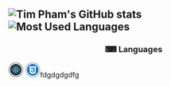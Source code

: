 ![Tim Pham's GitHub stats](https://github-readme-stats.vercel.app/api?username=timphamvn33&show_icons=true&theme=algolia)
![Most Used Languages](https://github-readme-stats.vercel.app/api/top-langs?username=timphamvn33&layout=compact)
---
<h3 align="center">⌨ Languages</h3>
<div>
  <img width="30px" src="https://github.com/Pedro-Murilo/icons-for-readme/blob/main/.github/react-icon.svg" alt="ReactJS Icon" />
  <img width="30px" src="https://github.com/Pedro-Murilo/icons-for-readme/blob/main/.github/css-icon.svg" alt="CSS Icon" />fdgdgdgdfg
</div>

<!-- <img width="30px" src="https://github.com/Pedro-Murilo/icons-for-readme/blob/main/.github/vscode-icon.svg" alt="VSCode Icon" />
<img width="30px" src="https://raw.githubusercontent.com/github/explore/80688e429a7d4ef2fca1e82350fe8e3517d3494d/topics/javascript/javascript.png" /> -->
